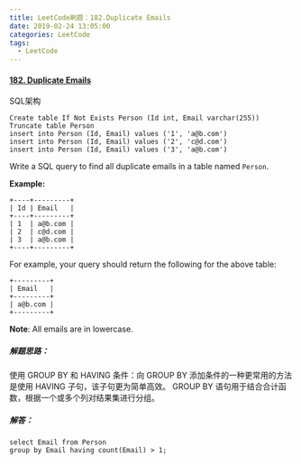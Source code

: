 ```yaml
---
title: LeetCode刷题：182.Duplicate Emails
date: 2019-02-24 13:05:00
categories: LeetCode
tags:
  - LeetCode
---
```

#### [182\. Duplicate Emails](https://leetcode-cn.com/problems/duplicate-emails/)

SQL架构
```
Create table If Not Exists Person (Id int, Email varchar(255))
Truncate table Person
insert into Person (Id, Email) values ('1', 'a@b.com')
insert into Person (Id, Email) values ('2', 'c@d.com')
insert into Person (Id, Email) values ('3', 'a@b.com')
```
Write a SQL query to find all duplicate emails in a table named `Person`.

**Example:**
```
+----+---------+
| Id | Email   |
+----+---------+
| 1  | a@b.com |
| 2  | c@d.com |
| 3  | a@b.com |
+----+---------+
```
For example, your query should return the following for the above table:
```
+---------+
| Email   |
+---------+
| a@b.com |
+---------+
```
**Note**: All emails are in lowercase.
##### 解题思路：
使用 GROUP BY 和 HAVING 条件：向 GROUP BY 添加条件的一种更常用的方法是使用 HAVING 子句，该子句更为简单高效。
GROUP BY 语句用于结合合计函数，根据一个或多个列对结果集进行分组。
##### 解答：
```
select Email from Person
group by Email having count(Email) > 1;
```